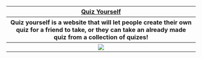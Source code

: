 

<table>
  <tr>
     <th><a href="https://abitsalihu.github.io/quizafriend/">Quiz Yourself</a> </th>
  </tr>
  
  <tr>
    <th>Quiz yourself is a website that will let people create their own quiz for a friend to take, or they can take an already made quiz
        from a collection of quizes!</th>
  </tr>
  <tr>
    <th colspan="100%"> <img src="https://media3.giphy.com/media/V94JYRAfqtTKzFmI8t/giphy.gif?cid=790b7611348b4a4e61714a5a7cfbe15f5b53376bb68c5abd&rid=giphy.gif&ct=g">
    </th>
  </tr>
</table>
